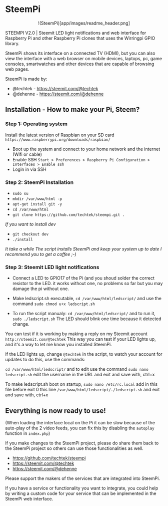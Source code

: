 SteemPi
======

<div style="text-align: center">
!(SteemPi)[app/images/readme_header.png]
</div>

STEEMPI V2.0 | Steemit LED light notifications and web interface for Raspberry Pi 
and other Raspberry Pi clones that uses the Wirringpi GPIO library.

SteemPi shows its interface on a connected TV (HDMI), 
but you can also view the interface with a web browser on mobile devices, laptops, pc, game consoles, smartwatches 
and other devices that are capable of browsing web pages.

SteemPi is made by:

- @techtek - https://steemit.com/@techtek
- @dehenne - https://steemit.com/@dehenne


Installation - How to make your Pi, Steem?
------


### Step 1: Operating system

Install the latest version of Raspbian on your SD card
`https://www.raspberrypi.org/downloads/raspbian/`

- Boot up the system and connect to your home network and the internet (Wifi or cable)
- Enable SSH `Start > Preferences > Raspberry Pi Configuration > Interfaces > Enable ssh`
- Login in via SSH


### Step 2: SteemPi Installation

- `sudo su`
- `mkdir /var/www/html -p`
- `apt-get install git -y`
- `cd /var/www/html`
- `git clone https://github.com/techtek/steempi.git .`

*If you want to install dev*

- `git checkout dev`
- `./install`


*It take a while*
*The script installs SteemPi and keep your system up to date*
*I recommend you to get a coffee*
*;-)*


### Step 3: Steemit LED light notifications

- Connect a LED to GPIO17 of the Pi 
(and you shoud solder the correct resistor to the LED. it works without one, 
no problems so far but you may damage the pi without one. 

- Make ledscript.sh executable, `cd /var/www/html/ledscript/` and use the command `sudo chmod u+x ledscript.sh`

- To run the script manualy: `cd /var/www/html/ledscript/` and to run it, `sudo ./ledscript.sh` 
The LED should blink one time because it detected change.

You can test if it is working by making a reply on my Steemit account `http://steemit.com/@techtek` 
This way you can test if your LED lights up, and it's a way to let me know you installed SteemPi.   

If the LED lights up, change `@techtek` in the script, 
to watch your account for updates to do this, use the commands:

`cd /var/www/html/ledscript/` and to edit use the command 
`sudo nano ledscript.sh` edit the username in the URL and exit and save with, ctrl+x

To make ledscript.sh boot on startup, 
`sudo nano /etc/rc.local` add in this file before exit 0 this line `/var/www/html/ledscript/./ledscript.sh`
and exit and save with, ctrl+x


Everything is now ready to use!
------

(When loading the interface local on the Pi it can be slow because of the auto-play of the 2 video feeds, 
you can fix this by disabling the `autoplay` function in `index.php`)

If you make changes to the SteemPi project, 
please do share them back to the SteemPi project so others can use those functionalities as well.

- https://github.com/techtek/steempi
- https://steemit.com/@techtek
- https://steemit.com/@dehenne   

Please support the makers of the services that are integrated into SteemPi.

If you have a service or functionality you want to integrate, 
you could help by writing a custom code for your service that can be implemented in the SteemPi web interface.


